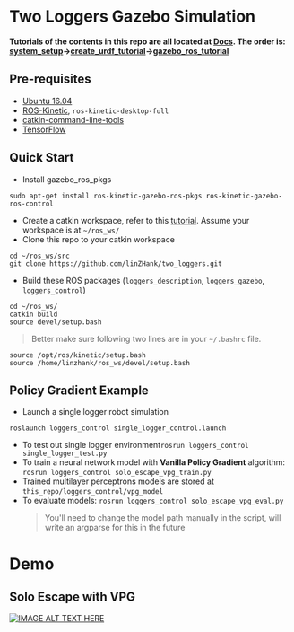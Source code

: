 # Two Loggers Gazebo Simulation
**Tutorials of the contents in this repo are all located at [Docs](https://github.com/linZHank/two_loggers/tree/master/Docs). The order is: [system_setup](https://github.com/linZHank/two_loggers/blob/master/Docs/system_setup.md)->[create_urdf_tutorial](https://github.com/linZHank/two_loggers/blob/master/Docs/create_urdf_tutorial.md)->[gazebo_ros_tutorial](https://github.com/linZHank/two_loggers/blob/master/Docs/gazebo_ros_tutorial.md)**

## Pre-requisites
- [Ubuntu 16.04](http://releases.ubuntu.com/16.04/)
- [ROS-Kinetic](http://wiki.ros.org/kinetic), `ros-kinetic-desktop-full`
- [catkin-command-line-tools](https://catkin-tools.readthedocs.io/en/latest/)
- [TensorFlow](https://www.tensorflow.org/)

## Quick Start
- Install gazebo_ros_pkgs

``` console
sudo apt-get install ros-kinetic-gazebo-ros-pkgs ros-kinetic-gazebo-ros-control
```
- Create a catkin workspace, refer to this [tutorial](http://wiki.ros.org/catkin/Tutorials/create_a_workspace). Assume your workspace is at `~/ros_ws/`
- Clone this repo to your catkin workspace
```console
cd ~/ros_ws/src
git clone https://github.com/linZHank/two_loggers.git
```
- Build these ROS packages (`loggers_description`, `loggers_gazebo`, `loggers_control`)
``` console
cd ~/ros_ws/
catkin build
source devel/setup.bash
```
> Better make sure following two lines are in your `~/.bashrc` file.
``` console
source /opt/ros/kinetic/setup.bash
source /home/linzhank/ros_ws/devel/setup.bash
```

## Policy Gradient Example
- Launch a single logger robot simulation
``` console
roslaunch loggers_control single_logger_control.launch
```
- To test out single logger environment`rosrun loggers_control single_logger_test.py`
- To train a neural network model with **Vanilla Policy Gradient** algorithm: `rosrun loggers_control solo_escape_vpg_train.py`
- Trained multilayer perceptrons models are stored at `this_repo/loggers_control/vpg_model`
- To evaluate models: `rosrun loggers_control solo_escape_vpg_eval.py`
  > You'll need to change the model path manually in the script, will write an argparse for this in the future

# Demo
## Solo Escape with VPG
[![IMAGE ALT TEXT HERE](http://i3.ytimg.com/vi/xqkG5bBXyY8/hqdefault.jpg)](https://youtu.be/xqkG5bBXyY8)
